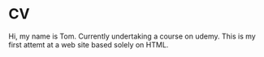 # CV
Hi, my name is Tom. Currently undertaking a course on udemy.
This is my first attemt at a web site based solely on HTML.
